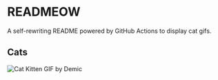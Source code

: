 # READMEOW

A self-rewriting README powered by GitHub Actions to display cat gifs.

## Cats

![Cat Kitten GIF by Demic](https://media4.giphy.com/media/v1.Y2lkPTlhY2QwMmRhaHk5azh2eXRjbml5dWlsbWMwd29sbDZoeHNkbHI1bWYwYnkyc2FkZyZlcD12MV9naWZzX3NlYXJjaCZjdD1n/3oriO0OEd9QIDdllqo/200.gif)
